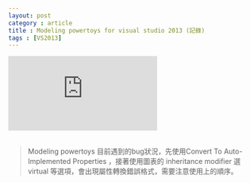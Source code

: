 ```yaml
---
layout: post
category : article
title : Modeling powertoys for visual studio 2013 (記錄)
tags : [VS2013]
---
```


<div class="responsive-container">
    <iframe class="embed-responsive-item" frameborder="0" marginheight="0" marginwidth="0" scrolling="no" src="https://www.slideshare.net/slideshow/embed_code/key/5a1qzC9Vt8A6hw"></iframe>
</div>


<br/>

> Modeling powertoys 目前遇到的bug狀況，先使用Convert To Auto-Implemented Properties ，接著使用圖表的 inheritance modifier 選 virtual 等選項，會出現屬性轉換錯誤格式，需要注意使用上的順序。
